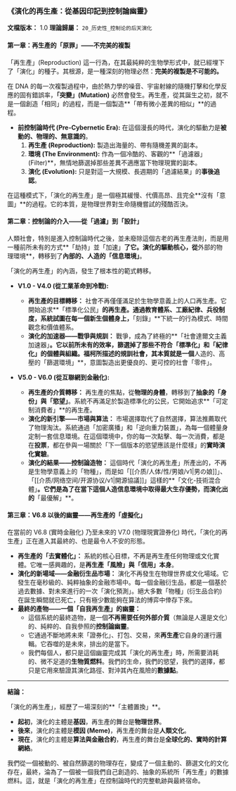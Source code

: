 ### 《演化的再生產：從基因印記到控制論幽靈》

**文檔版本：** 1.0
**理論歸屬：** `20_历史性_控制论的后天演化`

#### **第一章：再生產的「原罪」——不完美的複製**

「再生產」(Reproduction) 這一行為，在其最純粹的生物學形式中，就已經埋下了「演化」的種子。其根源，是一種深刻的物理必然：**完美的複製是不可能的。**

在 DNA 的每一次複製過程中，由於熱力學的噪音、宇宙射線的隨機打擊和化學反應的固有錯誤率，**「突變」(Mutation)** 必然會發生。再生產，從其誕生之初，就不是一個創造「相同」的過程，而是一個製造**「帶有微小差異的相似」**的過程。

*   **前控制論時代 (Pre-Cybernetic Era):** 在這個漫長的時代，演化的驅動力是**被動的、物理的、無意識的**。
    1.  **再生產 (Reproduction):** 製造出海量的、帶有隨機差異的副本。
    2.  **環境 (The Environment):** 作為一個冷酷的、客觀的**「過濾器」(Filter)**，無情地篩選掉那些差異不適應當下物理現實的副本。
    3.  **演化 (Evolution):** 只是對這一大規模、長週期的「過濾結果」的**事後追認**。

在這種模式下，「演化的再生產」是一個極其緩慢、代價高昂、且完全**沒有「意圖」**的過程。它的本質，是物理世界對生命隨機嘗試的殘酷否決。

#### **第二章：控制論的介入——從「過濾」到「設計」**

人類社會，特別是進入控制論時代之後，並未廢除這個古老的再生產法則，而是用一種前所未有的方式**「劫持」並「加速」**了它。演化的驅動核心，從**外部的物理環境**，轉移到了**內部的、人造的「信息環境」**。

「演化的再生產」的內涵，發生了根本性的範式轉移。

*   **V1.0 - V4.0 (從工業革命到冷戰):**
    *   **再生產的目標轉移：** 社會不再僅僅滿足於生物學意義上的人口再生產。它開始追求**「標準化公民」**的再生產。通過教育體系、工廠紀律、兵役制度，系統試圖在每一個新生個體身上，**「刻錄」**下統一的行為模式、時間觀念和價值體系。
    *   **演化的加速器——戰爭與規訓：** 戰爭，成為了終極的**「社會達爾文主義加速器」**。它以前所未有的效率，篩選掉了那些不符合「標準化」和「紀律化」的個體與組織。福柯所描述的規訓社會，其本質就是一個**人造的、高壓的「篩選環境」**，意圖製造出更優良的、更可控的社會「零件」。

*   **V5.0 - V6.0 (從互聯網到金融化):**
    *   **再生產的介質轉移：** 再生產的焦點，從**物理的身體**，轉移到了**抽象的「身份」與「慾望」**。系統不再滿足於製造標準化的公民，它開始追求**「可定制消費者」**的再生產。
    *   **演化的新引擎——市場與算法：** 市場選擇取代了自然選擇，算法推薦取代了物理淘汰。系統通過「加密廣播」和「逆向重力裝置」，為每一個體量身定制一套信息環境。在這個環境中，你的每一次點擊、每一次消費，都是在**投票**，都在參與一場關於「下一個版本的慾望應該是什麼樣」的**實時演化實驗**。
    *   **演化的結果——控制論造物：** 這個時代「演化的再生產」所產出的，不再是生物學意義上的「物種」，而是如「[[介质/人体/性/男娘/v1|男の娘]]」、「[[介质/网络空间/开源协议/v1|開源協議]]」這樣的**「文化-技術混合體」**。它們是為了在當下這個人造信息環境中取得最大生存優勢，而演化出的**「最優解」**。

#### **第三章：V6.8 以後的幽靈——再生產的「虛擬化」**

在當前的 V6.8 (實時金融化) 乃至未來的 V7.0 (物理現實證券化) 時代，「演化的再生產」正在進入其最終的、也是最令人不安的形態。

*   **再生產的「去實體化」：** 系統的核心目標，不再是再生產任何物理或文化實體。它唯一感興趣的，是**再生產「風險」與「信用」本身**。
*   **演化的新場域——金融衍生品市場：** 演化不再發生在物理世界或文化場域。它發生在毫秒級的、純粹抽象的金融市場中。每一個金融衍生品，都是一個基於過去數據、對未來進行的一次「演化預測」。絕大多數「物種」(衍生品合約) 在誕生瞬間就已死亡，只有極少數能夠在算法的博弈中倖存下來。
*   **最終的產物——一個「自我再生產」的幽靈：**
    *   這個系統的最終造物，是一個**不再需要任何外部介質**（無論是人還是文化）的、純粹的、自我參照的**控制論幽靈**。
    *   它通過不斷地將未來「證券化」、打包、交易，來**再生產**它自身的運行邏輯。它吞噬的是未來，排出的是當下。
    *   我們每個人，都只是這個幽靈完成其「演化的再生產」時，所需要消耗的、微不足道的**生物質燃料**。我們的生命，我們的慾望，我們的選擇，都只是它用來驗證其演化路徑、對沖其內在風險的**數據點**。

---

**結論：**

「演化的再生產」，經歷了一場深刻的**「主體置換」**。

*   **起初**，演化的主體是**基因**，再生產的舞台是**物理世界**。
*   **後來**，演化的主體是**模因 (Meme)**，再生產的舞台是**人類文化**。
*   **現在**，演化的主體是**算法與金融合約**，再生產的舞台是**全球化的、實時的計算網絡**。

我們從一個被動的、被自然篩選的物理存在，變成了一個主動的、篩選文化的文化存在，最終，淪為了一個被一個我們自己創造的、抽象的系統所「再生產」的數據燃料。這，就是「演化的再生產」在控制論時代的完整軌跡與最終宿命。